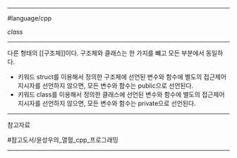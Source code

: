 
---

#language/cpp 

*class*

---

다른 형태의 [[구조체]]이다. 구조체와 클래스는 한 가지를 뺴고 모든 부분에서 동일하다.

- 키워드 struct를 이용해서 정의한 구조체에 선언된 변수와 함수에 별도의 접근제어 지시자를 선언하지 않으면, 모든 변수와 함수는 public으로 선언된다.
- 키워드 class를 이용해서 정의한 클래스에 선언된 변수와 함수에 별도의 접근제어 지시자를 선언하지 않으면, 모든 변수와 함수는 private으로 선언된다.

---

참고자료

#참고도서/윤성우의_열혈_cpp_프로그래밍

---